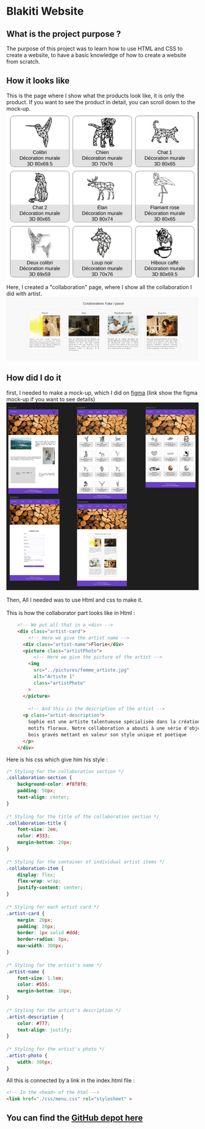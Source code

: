 # Blakiti Website  <Badge type="tip" text="Html css"/>

## What is the project purpose ?
The purpose of this project was to learn how to use HTML and CSS to create a website, to have a basic knowledge of how to create a website from scratch.

## How it looks like
This is the page where I show what the products look like, it is only the product. If you want to see the product in detail, you can scroll down to the mock-up.
![Page of how the products are presented](../images/screen-produit-p1.png)

Here, I created a "collaboration" page, where I show all the collaboration I did with artist.
![all the artist I worked with](../images/collaboration-blakiti.png)

## How did I do it

first, I needed to make a mock-up, which I did on [figma](https://www.figma.com/file/gEXFCc3bPYPzL4NK860PjI/Untitled?type=design&node-id=0%3A1&mode=design&t=qXVjhaH8kzigYXW2-1) (link show the figma mock-up if you want to see details)
![figma mock-up of all the website](../images/global-mock-up.png)

Then, All I needed was to use Html and css to make it. <br><br>
This is how the collaborator part looks like in Html :

```html
    <!-- We put all that in a <div> -->
    <div class="artist-card">
        <!-- Here we give the artist name -->
      <div class="artist-name">Florie</div>
      <picture class="artistPhoto">
          <!-- Here we give the picture of the artist -->
        <img
          src="../pictures/femme_artiste.jpg"
          alt="Artiste 1"
          class="artistPhoto"
        >
      </picture>
    
        <!-- And this is the description of the artist -->
      <p class="artist-description">
        Sophie est une artiste talentueuse spécialisée dans la création de
        motifs floraux. Notre collaboration a abouti à une série d'objets en
        bois gravés mettant en valeur son style unique et poétique
      </p>
    </div>
```

Here is his css which give him his style :

```css
/* Styling for the collaboration section */
.collaboration-section {
    background-color: #f8f8f8;
    padding: 50px;
    text-align: center;
}

/* Styling for the title of the collaboration section */
.collaboration-title {
    font-size: 2em;
    color: #333;
    margin-bottom: 20px;
}

/* Styling for the container of individual artist items */
.collaboration-item {
    display: flex;
    flex-wrap: wrap;
    justify-content: center;
}

/* Styling for each artist card */
.artist-card {
    margin: 20px;
    padding: 20px;
    border: 1px solid #ddd;
    border-radius: 8px;
    max-width: 300px;
}

/* Styling for the artist's name */
.artist-name {
    font-size: 1.5em;
    color: #555;
    margin-bottom: 10px;
}

/* Styling for the artist's description */
.artist-description {
    color: #777;
    text-align: justify;
}

/* Styling for the artist's photo */
.artist-photo {
    width: 300px;
}

```

All this is connected by a link in the index.html file :
```html
<!-- In the <head> of the html -->
<link href="./css/menu.css" rel="stylesheet" >
```

## You can find the [GitHub depot here](https://github.com/Alex-zReeZ/Blakiti-Website)

